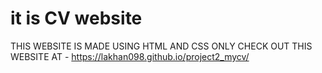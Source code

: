 # it is CV website
THIS WEBSITE IS MADE USING HTML AND CSS ONLY
CHECK OUT THIS WEBSITE AT - https://lakhan098.github.io/project2_mycv/
